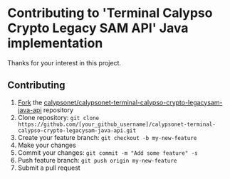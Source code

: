 # Contributing to 'Terminal Calypso Crypto Legacy SAM API' Java implementation

Thanks for your interest in this project.

## Contributing

1. [Fork](https://help.github.com/articles/fork-a-repo) the [calypsonet/calypsonet-terminal-calypso-crypto-legacysam-java-api](https://github.com/calypsonet/calypsonet-terminal-calypso-crypto-legacysam-java-api) repository
2. Clone repository: `git clone https://github.com/[your_github_username]/calypsonet-terminal-calypso-crypto-legacysam-java-api.git`
3. Create your feature branch: `git checkout -b my-new-feature`
4. Make your changes
5. Commit your changes: `git commit -m "Add some feature" -s`
6. Push feature branch: `git push origin my-new-feature`
7. Submit a pull request
